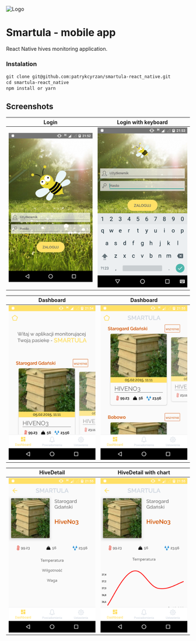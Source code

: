![Logo](/.github/bg.png?raw=true "Logo")

# Smartula - mobile app

React Native hives monitoring application.

### Instalation

```shell
git clone git@github.com:patrykcyrzan/smartula-react_native.git
cd smartula-react_native
npm install or yarn
```


## Screenshots

| Login| Login with keyboard |
|:-:|:-:|
| ![First](/.github/ps1.png?raw=true) | ![Sec](/.github/ps2.png?raw=true) |

| Dashboard | Dashboard |
|:-:|:-:|
| ![Third](/.github/ps3.png?raw=true) | ![Fourth](/.github/ps4.png?raw=true) |

| HiveDetail | HiveDetail with chart |
|:-:|:-:|
| ![Fifth](/.github/ps5.png?raw=true) | ![Sixth](/.github/ps6.png?raw=true) |
